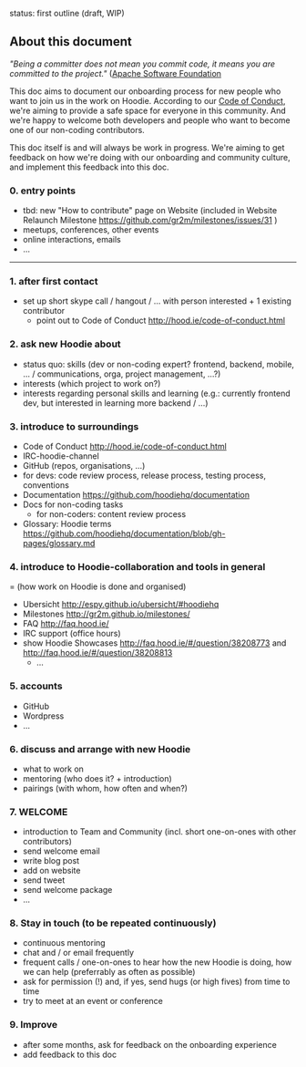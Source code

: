 status: first outline (draft, WIP)

## About this document

*"Being a committer does not mean you commit code, it means you are committed to the project."*  ([Apache Software Foundation](https://community.apache.org/contributors/)

This doc aims to document our onboarding process for new people who want to join us in the work on Hoodie. According to our [Code of Conduct](http://hood.ie/code-of-conduct.html), we're aiming to provide a safe space for everyone in this community. And we're happy to welcome both developers and people who want to become one of our non-coding contributors. 

This doc itself is and will always be work in progress. We're aiming to get feedback on how we're doing with our onboarding and community culture, and implement this feedback into this doc.

###  0. entry points
- tbd: new "How to contribute" page on Website (included in Website Relaunch Milestone https://github.com/gr2m/milestones/issues/31 )
- meetups, conferences, other events
- online interactions, emails
- …

---------------

### 1. after first contact
- set up short skype call / hangout / … with person interested + 1 existing contributor
  - point out to Code of Conduct http://hood.ie/code-of-conduct.html

### 2. ask new Hoodie about
- status quo: skills (dev or non-coding expert? frontend, backend, mobile, … / communications, orga, project management, …?)
- interests (which project to work on?)
- interests regarding personal skills and learning (e.g.: currently frontend dev, but interested in learning more backend / …)

### 3. introduce to surroundings
- Code of Conduct http://hood.ie/code-of-conduct.html
- IRC-hoodie-channel
- GitHub (repos, organisations, …)
- for devs: code review process, release process, testing process, conventions
- Documentation https://github.com/hoodiehq/documentation
- Docs for non-coding tasks
  - for non-coders: content review process
- Glossary: Hoodie terms https://github.com/hoodiehq/documentation/blob/gh-pages/glossary.md

### 4. introduce to Hoodie-collaboration and tools in general 
= (how work on Hoodie is done and organised)
- Ubersicht http://espy.github.io/ubersicht/#hoodiehq
- Milestones http://gr2m.github.io/milestones/
- FAQ http://faq.hood.ie/
- IRC support (office hours)
- show Hoodie Showcases http://faq.hood.ie/#/question/38208773 and http://faq.hood.ie/#/question/38208813
  - …

### 5. accounts
  - GitHub
  - Wordpress 
  - …

###  6. discuss and arrange with new Hoodie
- what to work on
- mentoring (who does it? + introduction)
- pairings (with whom, how often and when?)

### 7. WELCOME
  - introduction to Team and Community (incl. short one-on-ones with other contributors)
  - send welcome email
  - write blog post
  - add on website
  - send tweet
  - send welcome package
  - …

### 8. Stay in touch (to be repeated continuously)
- continuous mentoring
- chat and / or email frequently
- frequent calls / one-on-ones to hear how the new Hoodie is doing, how we can help (preferrably as often as possible)
- ask for permission (!) and, if yes, send hugs (or high fives) from time to time
- try to meet at an event or conference

### 9. Improve
- after some months, ask for feedback on the onboarding experience
- add feedback to this doc

